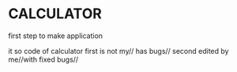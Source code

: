 # CALCULATOR
first step to make application

it so code of calculator
first is not my// has bugs//
second edited by me//with fixed bugs//
